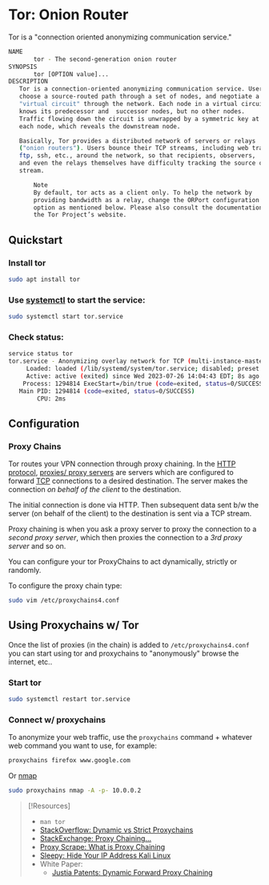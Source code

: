 
# Tor: Onion Router
Tor is a "connection oriented anonymizing communication service."
```bash
NAME
       tor - The second-generation onion router
SYNOPSIS
       tor [OPTION value]...
DESCRIPTION
   Tor is a connection-oriented anonymizing communication service. Users 
   choose a source-routed path through a set of nodes, and negotiate a
   "virtual circuit" through the network. Each node in a virtual circuit
   knows its predecessor and  successor nodes, but no other nodes.
   Traffic flowing down the circuit is unwrapped by a symmetric key at
   each node, which reveals the downstream node.

   Basically, Tor provides a distributed network of servers or relays
   ("onion routers"). Users bounce their TCP streams, including web traffic,
   ftp, ssh, etc., around the network, so that recipients, observers, 
   and even the relays themselves have difficulty tracking the source of the
   stream.

	   Note
	   By default, tor acts as a client only. To help the network by
	   providing bandwidth as a relay, change the ORPort configuration
	   option as mentioned below. Please also consult the documentation on
	   the Tor Project’s website.
```
## Quickstart
### Install tor
```bash
sudo apt install tor
```
### Use [systemctl](/computers/linux/linux-processes.md) to start the service:
```bash
sudo systemctl start tor.service
```

### Check status:
```bash
service status tor
tor.service - Anonymizing overlay network for TCP (multi-instance-master)
     Loaded: loaded (/lib/systemd/system/tor.service; disabled; preset: disabled)
     Active: active (exited) since Wed 2023-07-26 14:04:43 EDT; 8s ago
    Process: 1294814 ExecStart=/bin/true (code=exited, status=0/SUCCESS)
   Main PID: 1294814 (code=exited, status=0/SUCCESS)
        CPU: 2ms
```
## Configuration
### Proxy Chains
Tor routes your VPN connection through proxy chaining. In the [HTTP protocol](www/HTTP.md), [proxies/ proxy servers](../../networking/design-structure/proxy.md) are servers which are configured to forward [TCP](/networking/protocols/TCP.md) connections to a desired destination. The server makes the connection *on behalf of the client* to the destination.

The initial connection is done via HTTP. Then subsequent data sent b/w the server (on behalf of the client) to the destination is sent via a TCP stream.

Proxy chaining is when you ask a proxy server to proxy the connection to a *second proxy server*, which then proxies the connection to a *3rd proxy server* and so on.

You can configure your tor ProxyChains to act dynamically, strictly or randomly.

To configure the proxy chain type:
```bash
sudo vim /etc/proxychains4.conf
```
## Using Proxychains w/ Tor
Once the list of proxies (in the chain) is added to `/etc/proxychains4.conf` you can start using tor and proxychains to "anonymously" browse the internet, etc..
### Start tor
```bash
sudo systemctl restart tor.service
```
### Connect w/ proxychains
To anonymize your web traffic, use the `proxychains` command + whatever web command you want to use, for example:
```bash
proxychains firefox www.google.com
```
Or [nmap](../../CLI-tools/linux/nmap.md)
```bash
sudo proxychains nmap -A -p- 10.0.0.2
```

> [!Resources]
> - `man tor`
> - [StackOverflow: Dynamic vs Strict Proxychains](https://stackoverflow.com/questions/20584281/differences-between-proxy-and-dynamic-proxy-patterns)
> - [StackExchange: Proxy Chaining...](https://superuser.com/questions/1213774/proxy-chaining-how-does-it-exactly-work)
> - [Proxy Scrape: What is Proxy Chaining](https://proxyscrape.com/blog/proxy-chaining#what-is-a-proxy)
> - [Sleepy: Hide Your IP Address Kali Linux](https://www.youtube.com/watch?v=fZuZ81cEh_8)
> - White Paper:
> 	- [Justia Patents: Dynamic Forward Proxy Chaining](https://patents.justia.com/patent/11637812)